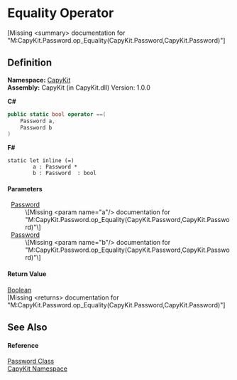 # Equality Operator


\[Missing &lt;summary&gt; documentation for "M:CapyKit.Password.op_Equality(CapyKit.Password,CapyKit.Password)"\]



## Definition
**Namespace:** <a href="N_CapyKit.md">CapyKit</a>  
**Assembly:** CapyKit (in CapyKit.dll) Version: 1.0.0

**C#**
``` C#
public static bool operator ==(
	Password a,
	Password b
)
```
**F#**
``` F#
static let inline (=)
        a : Password * 
        b : Password  : bool
```



#### Parameters
<dl><dt>  <a href="T_CapyKit_Password.md">Password</a></dt><dd>\[Missing &lt;param name="a"/&gt; documentation for "M:CapyKit.Password.op_Equality(CapyKit.Password,CapyKit.Password)"\]</dd><dt>  <a href="T_CapyKit_Password.md">Password</a></dt><dd>\[Missing &lt;param name="b"/&gt; documentation for "M:CapyKit.Password.op_Equality(CapyKit.Password,CapyKit.Password)"\]</dd></dl>

#### Return Value
<a href="https://learn.microsoft.com/dotnet/api/system.boolean" target="_blank" rel="noopener noreferrer">Boolean</a>  
\[Missing &lt;returns&gt; documentation for "M:CapyKit.Password.op_Equality(CapyKit.Password,CapyKit.Password)"\]

## See Also


#### Reference
<a href="T_CapyKit_Password.md">Password Class</a>  
<a href="N_CapyKit.md">CapyKit Namespace</a>  
